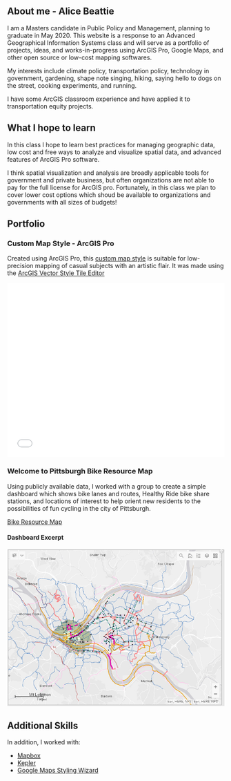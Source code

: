 ## About me - Alice Beattie

I am a Masters candidate in Public Policy and Management, planning to graduate in May 2020.  This website is a response to an Advanced Geographical Information Systems class and will serve as a portfolio of projects, ideas, and works-in-progress using ArcGIS Pro, Google Maps, and other open source or low-cost mapping softwares.

My interests include climate policy, transportation policy, technology in government, gardening, shape note singing, hiking, saying hello to dogs on the street, cooking experiments, and running.

I have some ArcGIS classroom experience and have applied it to transportation equity projects.


## What I hope to learn

In this class I hope to learn best practices for managing geographic data, low cost and free ways to analyze and visualize spatial data, and advanced features of ArcGIS Pro software.

I think spatial visualization and analysis are broadly applicable tools for government and private business, but often organizations are not able to pay for the full license for ArcGIS pro.  Fortunately, in this class we plan to cover lower cost options which shoud be available to organizations and governments with all sizes of budgets!

## Portfolio
### Custom Map Style - ArcGIS Pro
Created using ArcGIS Pro, this [custom map style](https://arcg.is/049r8S0) is suitable for low-precision mapping of casual subjects with an artistic flair.  It was made using the [ArcGIS Vector Style Tile Editor](https://developers.arcgis.com/vector-tile-style-editor/)

<style>.embed-container {position: relative; padding-bottom: 80%; height: 0; max-width: 100%;} .embed-container iframe, .embed-container object, .embed-container iframe{position: absolute; top: 0; left: 0; width: 100%; height: 100%;} small{position: absolute; z-index: 40; bottom: 0; margin-bottom: -15px;}</style><div class="embed-container"><iframe width="500" height="400" frameborder="0" scrolling="no" marginheight="0" marginwidth="0" title="AdvGIS Assignment 2 - Colored Pencil Map" src="//carnegiemellon.maps.arcgis.com/apps/Embed/index.html?webmap=f442844c5e674c9e8c89f64941135db3&extent=-77.0801,40.7972,-54.0967,49.411&zoom=true&previewImage=false&scale=true&disable_scroll=true&theme=light"></iframe></div>

### Welcome to Pittsburgh Bike Resource Map
Using publicly available data, I worked with a group to create a simple dashboard which shows bike lanes and routes, Healthy Ride bike share stations, and locations of interest to help orient new residents to the possibilities of fun cycling in the city of Pittsburgh.

[Bike Resource Map](https://carnegiemellon.maps.arcgis.com/apps/opsdashboard/index.html#/dd09288d460f4101aa1dd2d09deac991)

#### Dashboard Excerpt
![Dashboard Excerpt](https://github.com/abeattie23/beattie-portfolio/blob/master/map_preview.PNG) 

## Additional Skills
In addition, I worked with:
* [Mapbox](https://www.mapbox.com/)
* [Kepler](https://kepler.gl/)
* [Google Maps Styling Wizard](https://mapstyle.withgoogle.com/)

